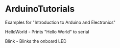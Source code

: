 # ArduinoTutorials
Examples for "Introduction to Arduino and Electronics"


HelloWorld - Prints "Hello World" to serial

Blink - Blinks the onboard LED
